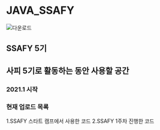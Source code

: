 # JAVA_SSAFY


![다운로드](https://user-images.githubusercontent.com/40746446/105592767-0e588980-5dd6-11eb-8330-2c4b22d3d236.png)

## SSAFY 5기

## 사피 5기로 활동하는 동안 사용할 공간

### 2021.1 시작



### 현재 업로드 목록
1.SSAFY 스타트 캠프에서 사용한 코드
2.SSAFY 1주차 진행한 코드


